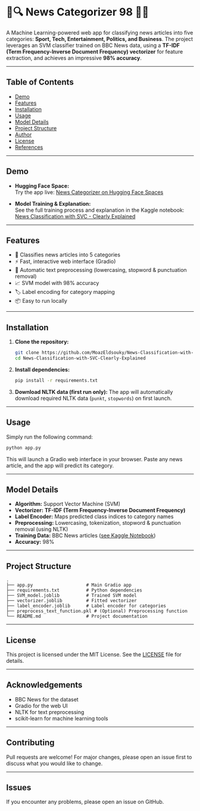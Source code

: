 # 📰🔍 News Categorizer 98 🎯✨

A Machine Learning-powered web app for classifying news articles into five categories: **Sport, Tech, Entertainment, Politics, and Business**. The project leverages an SVM classifier trained on BBC News data, using a **TF-IDF (Term Frequency-Inverse Document Frequency) vectorizer** for feature extraction, and achieves an impressive **98% accuracy**.

---

## Table of Contents

- [Demo](#demo)
- [Features](#features)
- [Installation](#installation)
- [Usage](#usage)
- [Model Details](#model-details)
- [Project Structure](#project-structure)
- [Author](#author)
- [License](#license)
- [References](#references)

---

## Demo

- **Hugging Face Space:**  
  Try the app live: [News Categorizer on Hugging Face Spaces](https://huggingface.co/spaces/moazx/News_Categorizer)

- **Model Training & Explanation:**  
  See the full training process and explanation in the Kaggle notebook:  
  [News Classification with SVC - Clearly Explained](https://www.kaggle.com/code/moazeldsokyx/news-classification-with-svc-clearly-explained)

---

## Features

- 📰 Classifies news articles into 5 categories
- ⚡ Fast, interactive web interface (Gradio)
- 🧹 Automatic text preprocessing (lowercasing, stopword & punctuation removal)
- 📈 SVM model with 98% accuracy
- 🏷️ Label encoding for category mapping
- 📦 Easy to run locally

---

## Installation

1. **Clone the repository:**
   ```bash
   git clone https://github.com/MoazEldsouky/News-Classification-with-SVC-Clearly-Explained.git
   cd News-Classification-with-SVC-Clearly-Explained
   ```

2. **Install dependencies:**
   ```bash
   pip install -r requirements.txt
   ```

3. **Download NLTK data (first run only):**
   The app will automatically download required NLTK data (`punkt`, `stopwords`) on first launch.

---

## Usage

Simply run the following command:

```bash
python app.py
```

This will launch a Gradio web interface in your browser. Paste any news article, and the app will predict its category.

---

## Model Details

- **Algorithm:** Support Vector Machine (SVM)
- **Vectorizer:** **TF-IDF (Term Frequency-Inverse Document Frequency)**
- **Label Encoder:** Maps predicted class indices to category names
- **Preprocessing:** Lowercasing, tokenization, stopword & punctuation removal (using NLTK)
- **Training Data:** BBC News articles ([see Kaggle Notebook](https://www.kaggle.com/code/moazeldsokyx/news-classification-with-svc-clearly-explained))
- **Accuracy:** 98%

---

## Project Structure

```
.
├── app.py                    # Main Gradio app
├── requirements.txt          # Python dependencies
├── SVM_model.joblib          # Trained SVM model
├── vectorizer.joblib         # Fitted vectorizer
├── label_encoder.joblib      # Label encoder for categories
├── preprocess_text_function.pkl # (Optional) Preprocessing function
└── README.md                 # Project documentation
```
---


## License

This project is licensed under the MIT License. See the [LICENSE](LICENSE) file for details.

---


## Acknowledgements

- BBC News for the dataset
- Gradio for the web UI
- NLTK for text preprocessing
- scikit-learn for machine learning tools

---

## Contributing

Pull requests are welcome! For major changes, please open an issue first to discuss what you would like to change.

---

## Issues

If you encounter any problems, please open an issue on GitHub.
